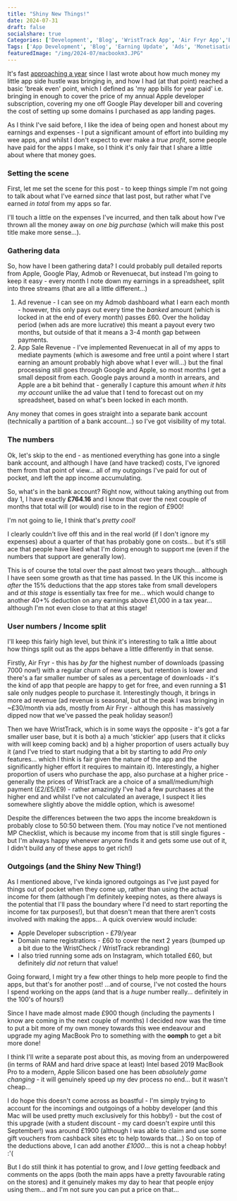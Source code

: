 ```yaml
---
title: "Shiny New Things!"
date: 2024-07-31
draft: false
socialshare: true
Categories: ['Development', 'Blog', 'WristTrack App', 'Air Fryr App','Earnings']
Tags: ['App Development', 'Blog', 'Earning Update', 'Ads', 'Monetisation']
featuredImage: "/img/2024-07/macbookm3.JPG"
---
```


It's fast [approaching a year](/posts/breaking_even/) since I last wrote about how much money my little app side hustle was bringing in, and how I had (at that point) reached a basic 'break even' point, which I defined as 'my app bills for  year paid' i.e. bringing in enough to cover the price of my annual Apple developer subscription, covering my one off Google Play developer bill and covering the cost of setting up some domains I purchased as app landing pages.

As I think I've said before, I like the idea of being open and honest about my earnings and expenses - I put a significant amount of effort into building my wee apps, and whilst I don't expect to ever make a _true profit_, some people have paid for the apps I make, so I think it's only fair that I share a little about where that money goes.

### Setting the scene

First, let me set the scene for this post - to keep things simple I'm not going to talk about what I've earned _since_ that last post, but rather what I've earned _in total_ from my apps so far.

I'll touch a little on the expenses I've incurred, and then talk about how I've thrown all the money away on _one big purchase_ (which will make this post title make more sense...).

### Gathering data

So, how have I been gathering data? I could probably pull detailed reports from Apple, Google Play, Admob or Revenuecat, but instead I'm going to keep it easy - every month I note down my earnings in a spreadsheet, split into three streams (that are all a little different...)

1. Ad revenue - I can see on my Admob dashboard what I earn each month - however, this only pays out every time the _banked_ amount (which is locked in at the end of every month) passes £60. Over the holiday period (when ads are more lucrative) this meant a payout every two months, but outside of that it means a 3-4 month gap between payments.
2. App Sale Revenue - I've implemented Revenuecat in all of my apps to mediate payments (which is awesome and free until a point where I start earning an amount probably high above what I ever will...) but the final processing still goes through Google and Apple, so most months I get a small deposit from each. Google pays around a month in arrears, and Apple are a bit behind that - generally I capture this amount _when it hits my account_ unlike the ad value that I tend to forecast out on my spreadsheet, based on what's been locked in each month.

Any money that comes in goes straight into a separate bank account (technically a partition of a bank account...) so I've got visibility of my total.

### The numbers

Ok, let's skip to the end - as mentioned everything has gone into a single bank account, and although I have (and have tracked) costs, I've ignored them from that point of view... all of my outgoings I've paid for out of pocket, and left the app income accumulating.

So, what's in the bank account? Right now, without taking anything out from day 1, I have exactly **£764.16** and I know that over the next couple of months that total will (or would) rise to in the region of £900!

I'm not going to lie, I think that's _pretty cool!_

I clearly couldn't live off this and in the real world (if I don't ignore my expenses) about a quarter of that has probably gone on costs... but it's still ace that people have liked what I'm doing enough to support me (even if the numbers that support are generally low).

This is of course the total over the past almost two years though... although I have seen some growth as that time has passed. In the UK this income is _after_ the 15% deductions that the app stores take from small developers and _at this stage_ is essentially tax free for me... which would change to another 40+% deduction on any earnings above £1,000 in a tax year... although I'm not even close to that at this stage!

### User numbers / Income split

I'll keep this fairly high level, but think it's interesting to talk a little about how things split out as the apps behave a little differently in that sense.

Firstly, Air Fryr - this has _by far_ the highest number of downloads (passing 7000 now!) with a regular churn of new users, but retention is lower and there's a far smaller number of sales as a percentage of downloads - it's the kind of app that people are happy to get for free, and even running a $1 sale only nudges people to purchase it. Interestingly though, it brings in more ad revenue (ad revenue is seasonal, but at the peak I was bringing in ~£30/month via ads, mostly from Air Fryr - although this has massively dipped now that we've passed the peak holiday season!)

Then we have WristTrack, which is in some ways the opposite - it's got a far smaller user base, but it is both a) a much 'stickier' app (users that it clicks with will keep coming back) and b) a higher proportion of users actually buy it (and I've tried to start nudging that a bit by starting to add _Pro only_ features... which I think is fair given the nature of the app and the significantly higher effort it requires to maintain it). Interestingly, a higher proportion of users who purchase the app, also purchase at a higher price - generally the prices of WristTrack are a choice of a small/medium/high payment (£2/£5/£9) - rather amazingly I've had a few purchases at the higher end and whilst I've not calculated an average, I suspect it lies somewhere slightly above the middle option, which is awesome!

Despite the differences between the two apps the income breakdown is probably close to 50:50 between them. (You may notice I've not mentioned MP Checklist, which is because my income from that is still single figures - but I'm always happy whenever anyone finds it and gets some use out of it, I didn't build any of these apps to get rich!)


### Outgoings (and the Shiny New Thing!)

As I mentioned above, I've kinda ignored outgoings as I've just payed for things out of pocket when they come up, rather than using the actual income for them (although I'm definitely keeping notes, as there always is the potential that I'll pass the boundary where I'd need to start reporting the income for tax purposes!), but that doesn't mean that there aren't costs involved with making the apps...
A quick overview would include:
* Apple Developer subscription - £79/year
* Domain name registrations - £60 to cover the next 2 years (bumped up a bit due to the WristCheck / WristTrack rebranding)
* I also tried running some ads on Instagram, which totalled £60, but definitely _did not_ return that value!

Going forward, I might try a few other things to help more people to find the apps, but that's for another post!
...and of course, I've not costed the hours I spend working on the apps (and that is a _huge_ number really... definitely in the 100's of hours!)

Since I have made almost made £900 though (including the payments I know are coming in the next couple of months) I decided now was the time to put a bit more of my own money towards this wee endeavour and upgrade my aging MacBook Pro to something with the **oomph** to get a bit more done!

I think I'll write a separate post about this, as moving from an underpowered (in terms of RAM and hard drive space at least) Intel based 2019 MacBook Pro to a modern, Apple Silicon based one has been _absolutely game changing_ - it will genuinely speed up my dev process no end... but it wasn't cheap...

I do hope this doesn't come across as boastful - I'm simply trying to account for the incomings and outgoings of a hobby developer (and this Mac will be used pretty much exclusively for this hobby!) - but the cost of this upgrade (with a student discount - my card doesn't expire until this September!) was around £1900 (although I was able to claim and use some gift vouchers from cashback sites etc to help towards that...)
So on top of the deductions above, I can add another _£1000_... this is not a cheap hobby! :'(

But I do still think it has potential to grow, and I _love_ getting feedback and comments on the apps (both the main apps have a pretty favourable rating on the stores) and it genuinely makes my day to hear that people enjoy using them... and I'm not sure you can put a price on that...
